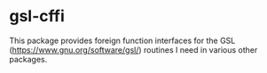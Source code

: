 # gsl-cffi

This package provides foreign function interfaces for the GSL
(https://www.gnu.org/software/gsl/) routines I need in various other packages.

